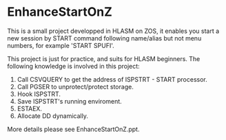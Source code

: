 # EnhanceStartOnZ
This is a small project developped in HLASM on ZOS, it enables you start a new session by START command following name/alias but not
menu numbers, for example 'START SPUFI'.

This project is just for practice, and suits for HLASM beginners. 
The following knowledge is involved in this project:
1. Call CSVQUERY to get the address of ISPSTRT - START processor.
2. Call PGSER to unprotect/protect storage.
3. Hook ISPSTRT.
4. Save ISPSTRT's running enviroment.
5. ESTAEX.
6. Allocate DD dynamically.

More details please see EnhanceStartOnZ.ppt.
